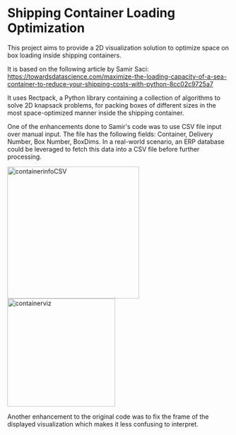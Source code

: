# Shipping Container Loading Optimization

This project aims to provide a 2D visualization solution to optimize space on box loading inside shipping containers. 
 
It is based on the following article by Samir Saci: https://towardsdatascience.com/maximize-the-loading-capacity-of-a-sea-container-to-reduce-your-shipping-costs-with-python-8cc02c9725a7

It uses Rectpack, a Python library containing a collection of algorithms to solve 2D knapsack problems, for packing boxes of different sizes in the most space-optimized manner inside the shipping container.

One of the enhancements done to Samir's code was to use CSV file input over manual input. The file has the following fields: Container, Delivery Number, Box Number, BoxDims.
In a real-world scenario, an ERP database could be leveraged to fetch this data into a CSV file before further processing.

<img width="298" alt="containerinfoCSV" src="https://github.com/ojasbhanarkar04/shipping-container-loading-optimization/assets/166156913/1f280da8-4466-41cc-af73-ef8c696e0901">

<img width="244" alt="containerviz" src="https://github.com/ojasbhanarkar04/shipping-container-loading-optimization/assets/166156913/bb2c29fd-4aee-4c0f-8eea-82ebf757da95">

 
Another enhancement to the original code was to fix the frame of the displayed visualization which makes it less confusing to interpret.
